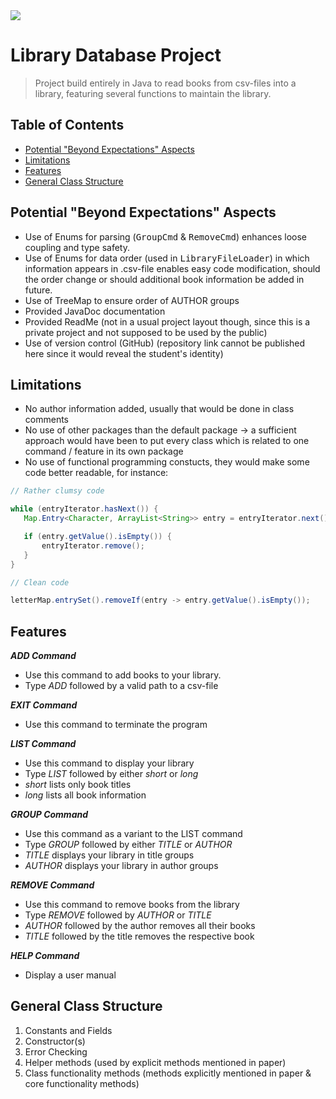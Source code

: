 <img src="https://img.icons8.com/ios/50/000000/chrome-reader-mode.png"/>

# Library Database Project

> Project build entirely in Java to read books from csv-files into a library,
> featuring several functions to maintain the library.


## Table of Contents

- [Potential&nbsp;"Beyond&nbsp;Expectations"&nbsp;Aspects](#potential&nbsp;"beyond&nbsp;expectations"&nbsp;aspects)
- [Limitations](#limitations)
- [Features](#features)
- [General Class Structure](#general&nbsp;class&nbsp;structure)
## Potential "Beyond Expectations" Aspects
- Use of Enums for parsing (<tt>GroupCmd</tt> & <tt>RemoveCmd</tt>) enhances loose coupling and type safety.
- Use of Enums for data order (used in <tt>LibraryFileLoader</tt>) in which information appears in .csv-file enables easy code modification, should the order change or should additional book information be added in future.
- Use of TreeMap to ensure order of AUTHOR groups
- Provided JavaDoc documentation
- Provided ReadMe (not in a usual project layout though, since this is a private project and not supposed to be used by the public)
- Use of version control (GitHub) (repository link cannot be published here since it would reveal the student's identity)



## Limitations
- No author information added, usually that would be done in class comments
- No use of other packages than the default package -> a sufficient approach would have been to put every class which is related to one command / feature in its own package
- No use of functional programming constucts, they would make some code better readable, for instance:


```java
// Rather clumsy code

while (entryIterator.hasNext()) {
   Map.Entry<Character, ArrayList<String>> entry = entryIterator.next();

   if (entry.getValue().isEmpty()) {
       entryIterator.remove();
   }
}

// Clean code

letterMap.entrySet().removeIf(entry -> entry.getValue().isEmpty());
```

## Features

***ADD Command***
- Use this command to add books to your library.
- Type *ADD* followed by a valid path to a csv-file

***EXIT Command***
- Use this command to terminate the program

***LIST Command***
- Use this command to display your library
- Type *LIST* followed by either *short* or *long*
- *short* lists only book titles
- *long* lists all book information

***GROUP Command***
- Use this command as a variant to the LIST command
- Type *GROUP* followed by either *TITLE* or *AUTHOR*
- *TITLE* displays your library in title groups
- *AUTHOR* displays your library in author groups

***REMOVE Command***
- Use this command to remove books from the library
- Type *REMOVE* followed by *AUTHOR* or *TITLE*
- *AUTHOR* followed by the author removes all their books
- *TITLE* followed by the title removes the respective book

***HELP Command***
- Display a user manual

## General Class Structure
1. Constants and Fields
2. Constructor(s)
3. Error Checking
4. Helper methods (used by explicit methods mentioned in paper)
5. Class functionality methods (methods explicitly mentioned in paper & core functionality methods)
